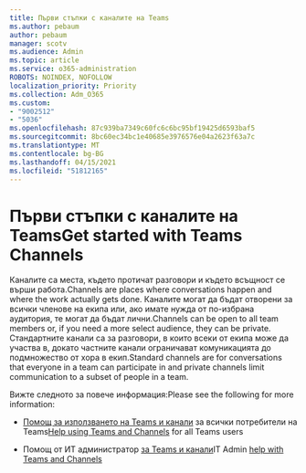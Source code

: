 ```yaml
---
title: Първи стъпки с каналите на Teams
ms.author: pebaum
author: pebaum
manager: scotv
ms.audience: Admin
ms.topic: article
ms.service: o365-administration
ROBOTS: NOINDEX, NOFOLLOW
localization_priority: Priority
ms.collection: Adm_O365
ms.custom:
- "9002512"
- "5036"
ms.openlocfilehash: 87c939ba7349c60fc6c6bc95bf19425d6593baf5
ms.sourcegitcommit: 8bc60ec34bc1e40685e3976576e04a2623f63a7c
ms.translationtype: MT
ms.contentlocale: bg-BG
ms.lasthandoff: 04/15/2021
ms.locfileid: "51812165"
---
```

# <a name="get-started-with-teams-channels"></a><span data-ttu-id="adea1-102">Първи стъпки с каналите на Teams</span><span class="sxs-lookup"><span data-stu-id="adea1-102">Get started with Teams Channels</span></span>

<span data-ttu-id="adea1-103">Каналите са места, където протичат разговори и където всъщност се върши работа.</span><span class="sxs-lookup"><span data-stu-id="adea1-103">Channels are places where conversations happen and where the work actually gets done.</span></span> <span data-ttu-id="adea1-104">Каналите могат да бъдат отворени за всички членове на екипа или, ако имате нужда от по-избрана аудитория, те могат да бъдат лични.</span><span class="sxs-lookup"><span data-stu-id="adea1-104">Channels can be open to all team members or, if you need a more select audience, they can be private.</span></span> <span data-ttu-id="adea1-105">Стандартните канали са за разговори, в които всеки от екипа може да участва в, докато частните канали ограничават комуникацията до подмножество от хора в екип.</span><span class="sxs-lookup"><span data-stu-id="adea1-105">Standard channels are for conversations that everyone in a team can participate in and private channels limit communication to a subset of people in a team.</span></span>

<span data-ttu-id="adea1-106">Вижте следното за повече информация:</span><span class="sxs-lookup"><span data-stu-id="adea1-106">Please see the following for more information:</span></span>

- <span data-ttu-id="adea1-107">[Помощ за използването на Teams и канали](https://support.office.com/article/teams-and-channels-df38ae23-8f85-46d3-b071-cb11b9de5499) за всички потребители на Teams</span><span class="sxs-lookup"><span data-stu-id="adea1-107">[Help using Teams and Channels](https://support.office.com/article/teams-and-channels-df38ae23-8f85-46d3-b071-cb11b9de5499) for all Teams users</span></span>

- <span data-ttu-id="adea1-108">Помощ от ИТ администратор [за Teams и канали](https://docs.microsoft.com/microsoftteams/teams-channels-overview)</span><span class="sxs-lookup"><span data-stu-id="adea1-108">IT Admin [help with Teams and Channels](https://docs.microsoft.com/microsoftteams/teams-channels-overview)</span></span> 

